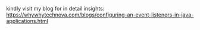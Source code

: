 kindly visit my blog for in detail insights: https://whywhytechnova.com/blogs/configuring-an-event-listeners-in-java-applications.html
